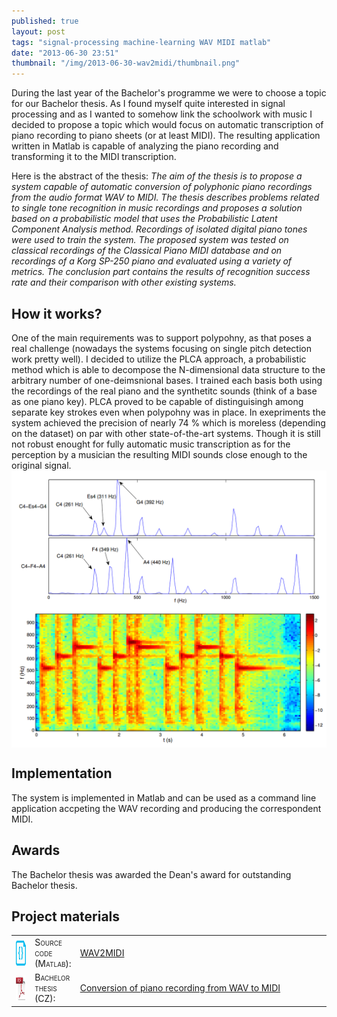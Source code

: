 ```yaml
---
published: true
layout: post
tags: "signal-processing machine-learning WAV MIDI matlab"
date: "2013-06-30 23:51"
thumbnail: "/img/2013-06-30-wav2midi/thumbnail.png"
---
```



<div class="post">

<p> During the last year of the Bachelor's programme we were to choose a topic for our Bachelor thesis. As I found myself quite interested in signal processing and as I wanted to somehow link the schoolwork with music I decided to propose a topic which would focus on automatic transcription of piano recording to piano sheets (or at least MIDI). The resulting application written in Matlab is capable of analyzing the piano recording and transforming it to the MIDI transcription.
</p>

<!--more-->

<p>
Here is the abstract of the thesis:
<span style="font-style: italic;">The aim of the thesis is to propose a system capable of automatic conversion of polyphonic piano recordings from the audio format WAV to MIDI. The thesis describes problems related to single tone recognition in music recordings and proposes a solution based on a probabilistic model that uses the Probabilistic Latent Component Analysis method. Recordings of isolated digital piano tones were used to train the system. The proposed system was tested on classical recordings of the Classical Piano MIDI database and on recordings of a Korg SP-250 piano and evaluated using a variety of metrics. The conclusion part contains the results of recognition success rate and their comparison with other existing systems.</span>
</p>

<h2>How it works?</h2>
One of the main requirements was to support polypohny, as that poses a real challenge (nowadays the systems focusing on single pitch detection work pretty well). I decided to utilize the PLCA approach, a probabilistic method which is able to decompose the N-dimensional data structure to the arbitrary number of one-deimsnional bases. I trained each basis both using the recordings of the real piano and the synthetitc sounds (think of a base as one piano key). PLCA proved to be capable of distinguisingh among separate key strokes even when polypohny was in place. In exepriments the system achieved the precision of nearly 74 % which is moreless (depending on the dataset) on par with other state-of-the-art systems. Though it is still not robust enought for fully automatic music transcription as for the perception by a musician the resulting MIDI sounds close enough to the original signal.

<div>
  <a href="/img/2013-06-30-wav2midi/notes.png">
  <img class="post" src="/img/2013-06-30-wav2midi/notes.png" alt="Polyphony" width="600" align="middle">
  </a>
</div>

<div>
  <a href="/img/2013-06-30-wav2midi/spectorgram.png">
  <img class="post" src="/img/2013-06-30-wav2midi/spectorgram.png" alt="Spectrogram for a few seconds of Smoke on the water song played on piano." width="600" align="middle">
  </a>
</div>

<h2>Implementation</h2>
<p>The system is implemented in Matlab and can be used as a command line application accpeting the WAV recording and producing the correspondent MIDI.</p>

<h2>Awards</h2>
<p>The Bachelor thesis was awarded the Dean's award for outstanding Bachelor thesis.</p>

<h2>Project materials</h2>

<table>
  <col width="6%">
  <col width="12%">
  <tr>
    <td><img src="/img/source.png" alt="source code icon" width="40" height="40" align="middle"></td>
    <td><span style="font-variant: small-caps;">Source code (Matlab):</span></td>
    <td><a href="https://github.com/bednarikjan/WAV2MIDI">WAV2MIDI</a></td>
  </tr>
  <tr>
    <td><img src="/img/pdf.png" alt="pdf icon" width="40" height="40" align="middle"></td>
    <td><span style="font-variant: small-caps;">Bachelor thesis (CZ):</span></td>
    <td><a href="">Conversion of piano recording from WAV to MIDI</a></td>
  </tr>
</table>

</div>

